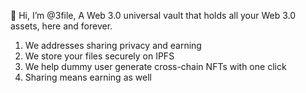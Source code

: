 👋 Hi, I’m @3file, A Web 3.0 universal vault that holds all your Web 3.0 assets, here and forever.
1. We addresses sharing privacy and earning
2. We store your files securely on IPFS
3. We help dummy user generate cross-chain NFTs with one click
4. Sharing means earning as well

